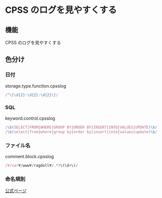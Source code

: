# CPSS のログを見やすくする

## 機能
CPSS のログを見やすくする

## 色分け
### 日付
storage.type.function.cpsslog
```js
/^\[\d{2}:\d{2}:\d{2}\]/
```

### SQL
keyword.control.cpsslog
```js
/\b(SELECT|FROM|WHERE|GROUP BY|ORDER BY|INSERT|INTO|VALUES|UPDATE)\b/
/\b(select|from|where|group by|order by|insert|into|values|update)\b/
```

### ファイル名
comment.block.cpsslog
```js
/¥/var¥/www¥/ragdoll¥/.*?\(\d+\)/
```

### 命名規則
[公式ページ](https://macromates.com/manual/en/language_grammars)